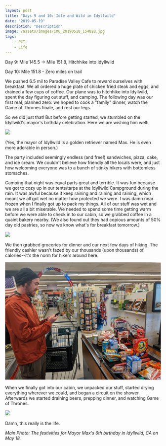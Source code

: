 ```yaml
---
layout: post
title: "Days 9 and 10: Idle and Wild in Idyllwild"
date: "2019-05-19"
description: "Description"
image: /assets/images/IMG_20190518_154828.jpg
tags:
    - PCT
    - Life
---
```

Day 9: Mile 145.5 -> Mile 151.8, Hitchhike into Idyllwild

Day 10: Mile 151.8 - Zero miles on trail

We pushed 6.5 mil to Paradise Valley Cafe to reward ourselves with breakfast. We all ordered a huge plate of chicken fried steak and eggs, and drained a few cups of coffee. Our plane was to hitchhike into Idyllwild, spent the day figuring out stuff, and camping. The following day was our first real, planned zero: we hoped to cook a "family" dinner, watch the Game of Thrones finale, and rest our legs.

So we did just that! But before getting started, we stumbled on the Idyllwild's mayor's birthday celebration. Here we are wishing him well:

![](/assets/images/MVIMG_20190518_144847.jpg)

(Yes, the mayor of Idyllwild is a golden retriever named Max. He is even more adorable in person.)

The party included seemingly endless (and free!) sandwiches, pizza, cake, and ice cream. We couldn't believe how friendly all the locals were, and just how welcoming everyone was to a bunch of stinky hikers with bottomless stomaches.

Camping that night was equal parts great and terrible. It was fun because we got to cozy up in our tents/tarps at the Idyllwild Campground during the rain. It was awful because it keep raining and raining and raining, which meant we all got wet no matter how protected we were. I was damn near frozen when I finally got up to pack my things. All of our stuff was wet and we are all a bit miserable. We needed to spend some time getting warm before we were able to check in to our cabin, so we grabbed coffee in a quaint bakery nearby. (We also found out they had copious amounts of 50% day old pastries, so now we know what's for breakfast tomorrow.)

![](/assets/images/IMG_20190519_085340.jpg)

We then grabbed groceries for dinner and our next few days of hiking. The friendly cashier wasn't fazed by our thousands (upon thousands) of calories--it's the norm for hikers around here. 

![](/assets/images/IMG_20190519_115630.jpg)

When we finally got into our cabin, we unpacked our stuff, started drying everything wherever we could, and began a circuit on the shower. Afterwards we started draining beers, prepping dinner, and watching Game of Thrones. 

![](/assets/images/MVIMG_20190519_141539.jpg)

Damn, this really is the life. 

*Main Photo: The festivities for Mayor Max's 6th birthday in Idyllwild, CA on May 18.*
